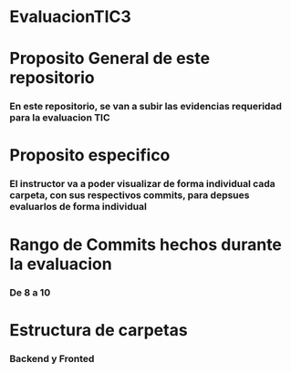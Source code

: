 # EvaluacionTIC3

# Proposito General de este repositorio

### En este repositorio, se van a subir las evidencias requeridad para la evaluacion TIC

# Proposito especifico

### El instructor va a poder visualizar de forma individual cada carpeta, con sus respectivos commits, para depsues evaluarlos de forma individual

# Rango de Commits hechos durante la evaluacion

### De 8 a 10

# Estructura de carpetas 

### Backend y Fronted
